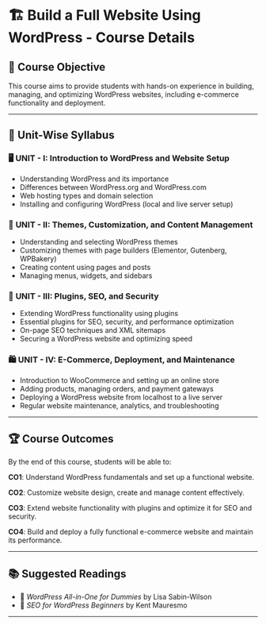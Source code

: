 
# 🏗️ **Build a Full Website Using WordPress - Course Details**

## 🎯 **Course Objective**
This course aims to provide students with hands-on experience in building, managing, and optimizing WordPress websites, including e-commerce functionality and deployment.

---

## 📌 **Unit-Wise Syllabus**

### 🖥️ **UNIT - I: Introduction to WordPress and Website Setup**
- Understanding WordPress and its importance
- Differences between WordPress.org and WordPress.com
- Web hosting types and domain selection
- Installing and configuring WordPress (local and live server setup)

### 🎨 **UNIT - II: Themes, Customization, and Content Management**
- Understanding and selecting WordPress themes
- Customizing themes with page builders (Elementor, Gutenberg, WPBakery)
- Creating content using pages and posts
- Managing menus, widgets, and sidebars

### 🔌 **UNIT - III: Plugins, SEO, and Security**
- Extending WordPress functionality using plugins
- Essential plugins for SEO, security, and performance optimization
- On-page SEO techniques and XML sitemaps
- Securing a WordPress website and optimizing speed

### 🛍️ **UNIT - IV: E-Commerce, Deployment, and Maintenance**
- Introduction to WooCommerce and setting up an online store
- Adding products, managing orders, and payment gateways
- Deploying a WordPress website from localhost to a live server
- Regular website maintenance, analytics, and troubleshooting

---

## 🏆 **Course Outcomes**
By the end of this course, students will be able to:

**CO1**: Understand WordPress fundamentals and set up a functional website.

**CO2**: Customize website design, create and manage content effectively.

**CO3**: Extend website functionality with plugins and optimize it for SEO and security.

**CO4**: Build and deploy a fully functional e-commerce website and maintain its performance.

---

## 📚 **Suggested Readings**
- 📖 *WordPress All-in-One for Dummies* by Lisa Sabin-Wilson
- 📖 *SEO for WordPress Beginners* by Kent Mauresmo

---



